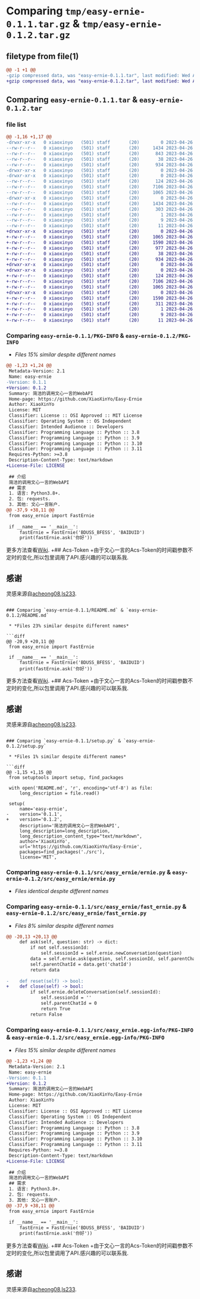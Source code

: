 # Comparing `tmp/easy-ernie-0.1.1.tar.gz` & `tmp/easy-ernie-0.1.2.tar.gz`

## filetype from file(1)

```diff
@@ -1 +1 @@
-gzip compressed data, was "easy-ernie-0.1.1.tar", last modified: Wed Apr 26 08:45:40 2023, max compression
+gzip compressed data, was "easy-ernie-0.1.2.tar", last modified: Wed Apr 26 08:59:19 2023, max compression
```

## Comparing `easy-ernie-0.1.1.tar` & `easy-ernie-0.1.2.tar`

### file list

```diff
@@ -1,16 +1,17 @@
-drwxr-xr-x   0 xiaoxinyo   (501) staff       (20)        0 2023-04-26 08:45:40.042473 easy-ernie-0.1.1/
--rw-r--r--   0 xiaoxinyo   (501) staff       (20)     1434 2023-04-26 08:45:40.042330 easy-ernie-0.1.1/PKG-INFO
--rw-r--r--   0 xiaoxinyo   (501) staff       (20)      843 2023-04-26 08:18:47.000000 easy-ernie-0.1.1/README.md
--rw-r--r--   0 xiaoxinyo   (501) staff       (20)       38 2023-04-26 08:45:40.042509 easy-ernie-0.1.1/setup.cfg
--rw-r--r--   0 xiaoxinyo   (501) staff       (20)      934 2023-04-26 08:45:31.000000 easy-ernie-0.1.1/setup.py
-drwxr-xr-x   0 xiaoxinyo   (501) staff       (20)        0 2023-04-26 08:45:40.039919 easy-ernie-0.1.1/src/
-drwxr-xr-x   0 xiaoxinyo   (501) staff       (20)        0 2023-04-26 08:45:40.040970 easy-ernie-0.1.1/src/easy_ernie/
--rw-r--r--   0 xiaoxinyo   (501) staff       (20)      124 2023-04-26 08:15:00.000000 easy-ernie-0.1.1/src/easy_ernie/__init__.py
--rw-r--r--   0 xiaoxinyo   (501) staff       (20)     7106 2023-04-26 08:32:27.000000 easy-ernie-0.1.1/src/easy_ernie/ernie.py
--rw-r--r--   0 xiaoxinyo   (501) staff       (20)     1065 2023-04-26 08:14:13.000000 easy-ernie-0.1.1/src/easy_ernie/fast_ernie.py
-drwxr-xr-x   0 xiaoxinyo   (501) staff       (20)        0 2023-04-26 08:45:40.042130 easy-ernie-0.1.1/src/easy_ernie.egg-info/
--rw-r--r--   0 xiaoxinyo   (501) staff       (20)     1434 2023-04-26 08:45:40.000000 easy-ernie-0.1.1/src/easy_ernie.egg-info/PKG-INFO
--rw-r--r--   0 xiaoxinyo   (501) staff       (20)      303 2023-04-26 08:45:40.000000 easy-ernie-0.1.1/src/easy_ernie.egg-info/SOURCES.txt
--rw-r--r--   0 xiaoxinyo   (501) staff       (20)        1 2023-04-26 08:45:40.000000 easy-ernie-0.1.1/src/easy_ernie.egg-info/dependency_links.txt
--rw-r--r--   0 xiaoxinyo   (501) staff       (20)        9 2023-04-26 08:45:40.000000 easy-ernie-0.1.1/src/easy_ernie.egg-info/requires.txt
--rw-r--r--   0 xiaoxinyo   (501) staff       (20)       11 2023-04-26 08:45:40.000000 easy-ernie-0.1.1/src/easy_ernie.egg-info/top_level.txt
+drwxr-xr-x   0 xiaoxinyo   (501) staff       (20)        0 2023-04-26 08:59:19.606637 easy-ernie-0.1.2/
+-rw-r--r--   0 xiaoxinyo   (501) staff       (20)     1065 2023-04-26 08:52:25.000000 easy-ernie-0.1.2/LICENSE
+-rw-r--r--   0 xiaoxinyo   (501) staff       (20)     1590 2023-04-26 08:59:19.606487 easy-ernie-0.1.2/PKG-INFO
+-rw-r--r--   0 xiaoxinyo   (501) staff       (20)      977 2023-04-26 08:55:17.000000 easy-ernie-0.1.2/README.md
+-rw-r--r--   0 xiaoxinyo   (501) staff       (20)       38 2023-04-26 08:59:19.606674 easy-ernie-0.1.2/setup.cfg
+-rw-r--r--   0 xiaoxinyo   (501) staff       (20)      934 2023-04-26 08:56:41.000000 easy-ernie-0.1.2/setup.py
+drwxr-xr-x   0 xiaoxinyo   (501) staff       (20)        0 2023-04-26 08:59:19.604332 easy-ernie-0.1.2/src/
+drwxr-xr-x   0 xiaoxinyo   (501) staff       (20)        0 2023-04-26 08:59:19.605559 easy-ernie-0.1.2/src/easy_ernie/
+-rw-r--r--   0 xiaoxinyo   (501) staff       (20)      124 2023-04-26 08:15:00.000000 easy-ernie-0.1.2/src/easy_ernie/__init__.py
+-rw-r--r--   0 xiaoxinyo   (501) staff       (20)     7106 2023-04-26 08:32:27.000000 easy-ernie-0.1.2/src/easy_ernie/ernie.py
+-rw-r--r--   0 xiaoxinyo   (501) staff       (20)     1065 2023-04-26 08:50:57.000000 easy-ernie-0.1.2/src/easy_ernie/fast_ernie.py
+drwxr-xr-x   0 xiaoxinyo   (501) staff       (20)        0 2023-04-26 08:59:19.606308 easy-ernie-0.1.2/src/easy_ernie.egg-info/
+-rw-r--r--   0 xiaoxinyo   (501) staff       (20)     1590 2023-04-26 08:59:19.000000 easy-ernie-0.1.2/src/easy_ernie.egg-info/PKG-INFO
+-rw-r--r--   0 xiaoxinyo   (501) staff       (20)      311 2023-04-26 08:59:19.000000 easy-ernie-0.1.2/src/easy_ernie.egg-info/SOURCES.txt
+-rw-r--r--   0 xiaoxinyo   (501) staff       (20)        1 2023-04-26 08:59:19.000000 easy-ernie-0.1.2/src/easy_ernie.egg-info/dependency_links.txt
+-rw-r--r--   0 xiaoxinyo   (501) staff       (20)        9 2023-04-26 08:59:19.000000 easy-ernie-0.1.2/src/easy_ernie.egg-info/requires.txt
+-rw-r--r--   0 xiaoxinyo   (501) staff       (20)       11 2023-04-26 08:59:19.000000 easy-ernie-0.1.2/src/easy_ernie.egg-info/top_level.txt
```

### Comparing `easy-ernie-0.1.1/PKG-INFO` & `easy-ernie-0.1.2/PKG-INFO`

 * *Files 15% similar despite different names*

```diff
@@ -1,23 +1,24 @@
 Metadata-Version: 2.1
 Name: easy-ernie
-Version: 0.1.1
+Version: 0.1.2
 Summary: 简洁的调用文心一言的WebAPI
 Home-page: https://github.com/XiaoXinYo/Easy-Ernie
 Author: XiaoXinYo
 License: MIT
 Classifier: License :: OSI Approved :: MIT License
 Classifier: Operating System :: OS Independent
 Classifier: Intended Audience :: Developers
 Classifier: Programming Language :: Python :: 3.8
 Classifier: Programming Language :: Python :: 3.9
 Classifier: Programming Language :: Python :: 3.10
 Classifier: Programming Language :: Python :: 3.11
 Requires-Python: >=3.8
 Description-Content-Type: text/markdown
+License-File: LICENSE
 
 ## 介绍
 简洁的调用文心一言的WebAPI
 ## 需求
 1. 语言: Python3.8+.
 2. 包: requests.
 3. 其他: 文心一言账户.
@@ -37,9 +38,11 @@
 from easy_ernie import FastErnie
 
 if __name__ == '__main__':
     fastErnie = FastErnie('BDUSS_BFESS', 'BAIDUID')
     print(fastErnie.ask('你好'))
 ```
 更多方法查看[Wiki](https://github.com/XiaoXinYo/Easy-Ernie/wiki).
+## Acs-Token
+由于文心一言的Acs-Token的时间戳参数不定时的变化,所以包里调用了API.感兴趣的可以联系我.
 ## 感谢
 灵感来源自[acheong08](https://github.com/acheong08),[ls233](https://github.com/lss233).
```

### Comparing `easy-ernie-0.1.1/README.md` & `easy-ernie-0.1.2/README.md`

 * *Files 23% similar despite different names*

```diff
@@ -20,9 +20,11 @@
 from easy_ernie import FastErnie
 
 if __name__ == '__main__':
     fastErnie = FastErnie('BDUSS_BFESS', 'BAIDUID')
     print(fastErnie.ask('你好'))
 ```
 更多方法查看[Wiki](https://github.com/XiaoXinYo/Easy-Ernie/wiki).
+## Acs-Token
+由于文心一言的Acs-Token的时间戳参数不定时的变化,所以包里调用了API.感兴趣的可以联系我.
 ## 感谢
 灵感来源自[acheong08](https://github.com/acheong08),[ls233](https://github.com/lss233).
```

### Comparing `easy-ernie-0.1.1/setup.py` & `easy-ernie-0.1.2/setup.py`

 * *Files 1% similar despite different names*

```diff
@@ -1,15 +1,15 @@
 from setuptools import setup, find_packages
 
 with open('README.md', 'r', encoding='utf-8') as file:
     long_description = file.read()
 
 setup(
     name='easy-ernie',
-    version='0.1.1',
+    version='0.1.2',
     description='简洁的调用文心一言的WebAPI',
     long_description=long_description,
     long_description_content_type="text/markdown",
     author='XiaoXinYo',
     url='https://github.com/XiaoXinYo/Easy-Ernie',
     packages=find_packages('./src'),
     license='MIT',
```

### Comparing `easy-ernie-0.1.1/src/easy_ernie/ernie.py` & `easy-ernie-0.1.2/src/easy_ernie/ernie.py`

 * *Files identical despite different names*

### Comparing `easy-ernie-0.1.1/src/easy_ernie/fast_ernie.py` & `easy-ernie-0.1.2/src/easy_ernie/fast_ernie.py`

 * *Files 8% similar despite different names*

```diff
@@ -20,13 +20,13 @@
     def ask(self, question: str) -> dict:
         if not self.sessionId:
             self.sessionId = self.ernie.newConversation(question)
         data = self.ernie.ask(question, self.sessionId, self.parentChatId)
         self.parentChatId = data.get('chatId')
         return data
     
-    def reset(self) -> bool:
+    def close(self) -> bool:
         if self.ernie.deleteConversation(self.sessionId):
             self.sessionId = ''
             self.parentChatId = 0
             return True
         return False
```

### Comparing `easy-ernie-0.1.1/src/easy_ernie.egg-info/PKG-INFO` & `easy-ernie-0.1.2/src/easy_ernie.egg-info/PKG-INFO`

 * *Files 15% similar despite different names*

```diff
@@ -1,23 +1,24 @@
 Metadata-Version: 2.1
 Name: easy-ernie
-Version: 0.1.1
+Version: 0.1.2
 Summary: 简洁的调用文心一言的WebAPI
 Home-page: https://github.com/XiaoXinYo/Easy-Ernie
 Author: XiaoXinYo
 License: MIT
 Classifier: License :: OSI Approved :: MIT License
 Classifier: Operating System :: OS Independent
 Classifier: Intended Audience :: Developers
 Classifier: Programming Language :: Python :: 3.8
 Classifier: Programming Language :: Python :: 3.9
 Classifier: Programming Language :: Python :: 3.10
 Classifier: Programming Language :: Python :: 3.11
 Requires-Python: >=3.8
 Description-Content-Type: text/markdown
+License-File: LICENSE
 
 ## 介绍
 简洁的调用文心一言的WebAPI
 ## 需求
 1. 语言: Python3.8+.
 2. 包: requests.
 3. 其他: 文心一言账户.
@@ -37,9 +38,11 @@
 from easy_ernie import FastErnie
 
 if __name__ == '__main__':
     fastErnie = FastErnie('BDUSS_BFESS', 'BAIDUID')
     print(fastErnie.ask('你好'))
 ```
 更多方法查看[Wiki](https://github.com/XiaoXinYo/Easy-Ernie/wiki).
+## Acs-Token
+由于文心一言的Acs-Token的时间戳参数不定时的变化,所以包里调用了API.感兴趣的可以联系我.
 ## 感谢
 灵感来源自[acheong08](https://github.com/acheong08),[ls233](https://github.com/lss233).
```

